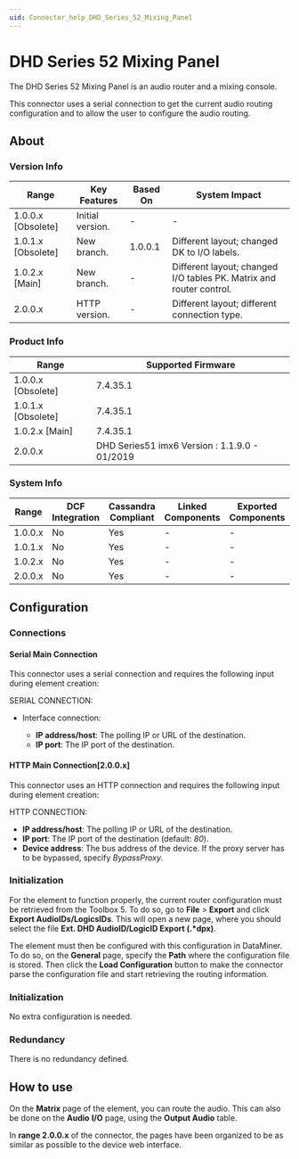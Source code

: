 ```yaml
---
uid: Connector_help_DHD_Series_52_Mixing_Panel
---
```


# DHD Series 52 Mixing Panel

The DHD Series 52 Mixing Panel is an audio router and a mixing console.

This connector uses a serial connection to get the current audio routing configuration and to allow the user to configure the audio routing.

## About

### Version Info

| Range                | Key Features     | Based On     | System Impact                                                       |
|----------------------|------------------|--------------|---------------------------------------------------------------------|
| 1.0.0.x [Obsolete]     |Initial version. | -            | -                                                                   |
| 1.0.1.x [Obsolete]     |New branch.      | 1.0.0.1      | Different layout; changed DK to I/O labels.                         |
| 1.0.2.x \[Main\]     | New branch.      | -            | Different layout; changed I/O tables PK. Matrix and router control. |
| 2.0.0.x              | HTTP version.    | -            | Different layout; different connection type.                        |

### Product Info

| **Range**            | **Supported Firmware**                        |
|----------------------|-----------------------------------------------|
| 1.0.0.x [Obsolete]     |7.4.35.1                                      |
| 1.0.1.x [Obsolete]     |7.4.35.1                                      |
| 1.0.2.x \[Main\]     | 7.4.35.1                                      |
| 2.0.0.x              | DHD Series51 imx6 Version : 1.1.9.0 - 01/2019 |

### System Info

| Range     | DCF Integration     | Cassandra Compliant     | Linked Components     | Exported Components     |
|-----------|---------------------|-------------------------|-----------------------|-------------------------|
| 1.0.0.x   | No                  | Yes                     | -                     | -                       |
| 1.0.1.x   | No                  | Yes                     | -                     | -                       |
| 1.0.2.x   | No                  | Yes                     | -                     | -                       |
| 2.0.0.x   | No                  | Yes                     | -                     | -                       |

## Configuration

### Connections

#### Serial Main Connection

This connector uses a serial connection and requires the following input during element creation:

SERIAL CONNECTION:

- Interface connection:

  - **IP address/host**: The polling IP or URL of the destination.
  - **IP port**: The IP port of the destination.

#### HTTP Main Connection\[2.0.0.x\]

This connector uses an HTTP connection and requires the following input during element creation:

HTTP CONNECTION:

- **IP address/host**: The polling IP or URL of the destination.
- **IP port**: The IP port of the destination (default: *80*).
- **Device address**: The bus address of the device. If the proxy server has to be bypassed, specify *BypassProxy*.

### Initialization

For the element to function properly, the current router configuration must be retrieved from the Toolbox 5. To do so, go to **File** \> **Export** and click **Export AudioIDs/LogicsIDs**. This will open a new page, where you should select the file **Ext. DHD AudioID/LogicID Export (.\*dpx)**.

The element must then be configured with this configuration in DataMiner. To do so, on the **General** page, specify the **Path** where the configuration file is stored. Then click the **Load Configuration** button to make the connector parse the configuration file and start retrieving the routing information.

### Initialization

No extra configuration is needed.

### Redundancy

There is no redundancy defined.

## How to use

On the **Matrix** page of the element, you can route the audio. This can also be done on the **Audio** **I/O** page, using the **Output Audio** table.

In **range 2.0.0.x** of the connector, the pages have been organized to be as similar as possible to the device web interface.

